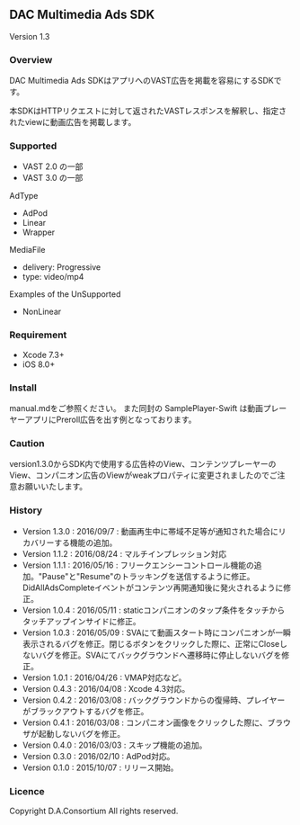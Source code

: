 ## DAC Multimedia Ads SDK

Version 1.3

### Overview

DAC Multimedia Ads SDKはアプリへのVAST広告を掲載を容易にするSDKです。

本SDKはHTTPリクエストに対して返されたVASTレスポンスを解釈し、指定されたviewに動画広告を掲載します。


### Supported

- VAST 2.0 の一部
- VAST 3.0 の一部

AdType
- AdPod
- Linear
- Wrapper

MediaFile
- delivery: Progressive
- type: video/mp4

Examples of the UnSupported
- NonLinear


### Requirement

- Xcode 7.3+
- iOS 8.0+


### Install

manual.mdをご参照ください。
また同封の SamplePlayer-Swift は動画プレーヤーアプリにPreroll広告を出す例となっております。

### Caution

version1.3.0からSDK内で使用する広告枠のView、コンテンツプレーヤーのView、コンパニオン広告のViewがweakプロパティに変更されましたのでご注意お願いいたします。


### History
- Version 1.3.0 : 2016/09/7 : 動画再生中に帯域不足等が通知された場合にリカバリーする機能の追加。
- Version 1.1.2 : 2016/08/24 : マルチインプレッション対応
- Version 1.1.1 : 2016/05/16 : フリークエンシーコントロール機能の追加。"Pause"と"Resume"のトラッキングを送信するように修正。DidAllAdsCompleteイベントがコンテンツ再開通知後に発火されるように修正。
- Version 1.0.4 : 2016/05/11 : staticコンパニオンのタップ条件をタッチからタッチアップインサイドに修正。
- Version 1.0.3 : 2016/05/09 : SVAにて動画スタート時にコンパニオンが一瞬表示されるバグを修正。閉じるボタンをクリックした際に、正常にCloseしないバグを修正。SVAにてバックグラウンドへ遷移時に停止しないバグを修正。
- Version 1.0.1 : 2016/04/26 : VMAP対応など。
- Version 0.4.3 : 2016/04/08 : Xcode 4.3対応。
- Version 0.4.2 : 2016/03/08 : バックグラウンドからの復帰時、プレイヤーがブラックアウトするバグを修正。
- Version 0.4.1 : 2016/03/08 : コンパニオン画像をクリックした際に、ブラウザが起動しないバグを修正。
- Version 0.4.0 : 2016/03/03 : スキップ機能の追加。
- Version 0.3.0 : 2016/02/10 : AdPod対応。
- Version 0.1.0 : 2015/10/07 : リリース開始。

### Licence

Copyright D.A.Consortium All rights reserved.
